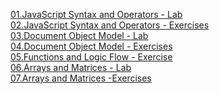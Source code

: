 <a href="https://github.com/HristoShabanakov/JavaScriptCore/tree/master/JS%20Fundamentals%20-%20January%202019/01.JavaScript%20Syntax%20and%20Operators%20-%20Lab">01.JavaScript Syntax and Operators - Lab</a><br>
<a href="https://github.com/HristoShabanakov/JavaScriptCore/tree/master/JS%20Fundamentals%20-%20January%202019/02.JavaScript%20Syntax%20and%20Operators%20-%20Exercises">02.JavaScript Syntax and Operators - Exercises</a><br>
<a href="https://github.com/HristoShabanakov/JavaScriptCore/tree/master/JS%20Fundamentals%20-%20January%202019/03.Document%20Object%20Model%20-%20Lab">03.Document Object Model - Lab</a><br>
<a href="https://github.com/HristoShabanakov/JavaScriptCore/tree/master/JS%20Fundamentals%20-%20January%202019/04.Document%20Object%20Model%20-%20Exercises">04.Document Object Model - Exercises</a><br>
<a href="https://github.com/HristoShabanakov/JavaScriptCore/tree/master/JS%20Fundamentals%20-%20January%202019/05.Functions%20and%20Logic%20Flow%20-%20Exercise"> 05.Functions and Logic Flow - Exercise </a><br>
<a href="https://github.com/HristoShabanakov/JavaScriptCore/tree/master/JS%20Fundamentals%20-%20January%202019/06.Arrays%20and%20Matrices%20-%20Lab"> 06.Arrays and Matrices - Lab</a><br>
<a href="https://github.com/HristoShabanakov/JavaScriptCore/tree/master/JS%20Fundamentals%20-%20January%202019/07.Arrays%20and%20Matrices%20-%20Exercises"> 07.Arrays and Matrices  -Exercises</a><br>
